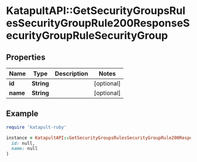 # KatapultAPI::GetSecurityGroupsRulesSecurityGroupRule200ResponseSecurityGroupRuleSecurityGroup

## Properties

| Name | Type | Description | Notes |
| ---- | ---- | ----------- | ----- |
| **id** | **String** |  | [optional] |
| **name** | **String** |  | [optional] |

## Example

```ruby
require 'katapult-ruby'

instance = KatapultAPI::GetSecurityGroupsRulesSecurityGroupRule200ResponseSecurityGroupRuleSecurityGroup.new(
  id: null,
  name: null
)
```

